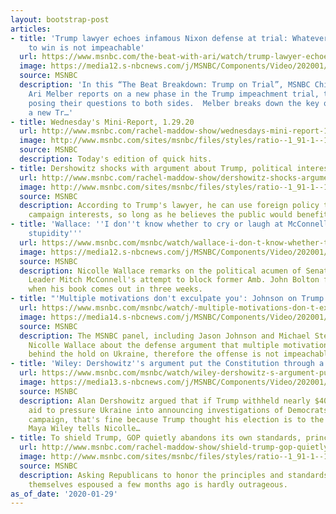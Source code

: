 ```yaml
---
layout: bootstrap-post
articles:
- title: 'Trump lawyer echoes infamous Nixon defense at trial: Whatever Trump does
    to win is not impeachable'
  url: https://www.msnbc.com/the-beat-with-ari/watch/trump-lawyer-echoes-infamous-nixon-defense-at-trial-whatever-trump-does-to-win-is-not-impeachable-77783109657
  image: https://media12.s-nbcnews.com/j/MSNBC/Components/Video/202001/trump_lawyer.nbcnews-fp-1200-630.jpg
  source: MSNBC
  description: 'In this “The Beat Breakdown: Trump on Trial”, MSNBC Chief Legal Correspondent
    Ari Melber reports on a new phase in the Trump impeachment trial, the senate jurors
    posing their questions to both sides.  Melber breaks down the key questions, fact-checks
    a new Tr…'
- title: Wednesday's Mini-Report, 1.29.20
  url: http://www.msnbc.com/rachel-maddow-show/wednesdays-mini-report-12920
  image: http://www.msnbc.com/sites/msnbc/files/styles/ratio--1_91-1--1200x630/public/maddow_theminireport_general.png?itok=yLUr4wsw
  source: MSNBC
  description: Today's edition of quick hits.
- title: Dershowitz shocks with argument about Trump, political interests
  url: http://www.msnbc.com/rachel-maddow-show/dershowitz-shocks-argument-about-trump-political-interests
  image: http://www.msnbc.com/sites/msnbc/files/styles/ratio--1_91-1--1200x630/public/trump_impeachment_28618.jpg-a56d0.jpg?itok=6zlnb3eY
  source: MSNBC
  description: According to Trump's lawyer, he can use foreign policy to advance his
    campaign interests, so long as he believes the public would benefit from his re-election.
- title: 'Wallace: ''I don''t know whether to cry or laugh at McConnell''s political
    stupidity'''
  url: https://www.msnbc.com/msnbc/watch/wallace-i-don-t-know-whether-to-cry-or-laugh-at-mcconnell-s-political-stupidity-77775429948
  image: https://media12.s-nbcnews.com/j/MSNBC/Components/Video/202001/n_msnbc_cryorlaugh_200129_1920x1080.nbcnews-fp-1200-630.jpg
  source: MSNBC
  description: Nicolle Wallace remarks on the political acumen of Senate Majority
    Leader Mitch McConnell's attempt to block former Amb. John Bolton from testifying
    when his book comes out in three weeks.
- title: "'Multiple motivations don't exculpate you': Johnson on Trump defense"
  url: https://www.msnbc.com/msnbc/watch/-multiple-motivations-don-t-exculpate-you-77776453532
  image: https://media14.s-nbcnews.com/j/MSNBC/Components/Video/202001/n_msnbc_johnsecuses_200129_1920x1080.nbcnews-fp-1200-630.jpg
  source: MSNBC
  description: The MSNBC panel, including Jason Johnson and Michael Steele, talk to
    Nicolle Wallace about the defense argument that multiple motivations that were
    behind the hold on Ukraine, therefore the offense is not impeachable.
- title: 'Wiley: Dershowitz''s argument put the Constitution through a shredder'
  url: https://www.msnbc.com/msnbc/watch/wiley-dershowitz-s-argument-put-the-constitution-through-a-shredder-77774917517
  image: https://media13.s-nbcnews.com/j/MSNBC/Components/Video/202001/n_msnbc_wileydersch_200129_1920x1080.nbcnews-fp-1200-630.jpg
  source: MSNBC
  description: Alan Dershowitz argued that if Trump withheld nearly $400 million in
    aid to pressure Ukraine into announcing investigations of Democrats to help his
    campaign, that's fine because Trump thought his election is to the country's benefit.
    Maya Wiley tells Nicolle…
- title: To shield Trump, GOP quietly abandons its own standards, principles
  url: http://www.msnbc.com/rachel-maddow-show/shield-trump-gop-quietly-abandons-its-own-standards-principles
  image: http://www.msnbc.com/sites/msnbc/files/styles/ratio--1_91-1--1200x630/public/articles/455034754.jpg?itok=Bc6Xl3Ui
  source: MSNBC
  description: Asking Republicans to honor the principles and standards that Republicans
    themselves espoused a few months ago is hardly outrageous.
as_of_date: '2020-01-29'
---
```


